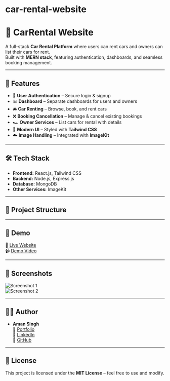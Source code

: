 # car-rental-website

# 🚗 CarRental Website

A full-stack **Car Rental Platform** where users can rent cars and owners can list their cars for rent.  
Built with **MERN stack**, featuring authentication, dashboards, and seamless booking management.

---

## 🌟 Features
- 🔑 **User Authentication** – Secure login & signup
- 📊 **Dashboard** – Separate dashboards for users and owners
- 🚘 **Car Renting** – Browse, book, and rent cars
- ❌ **Booking Cancellation** – Manage & cancel existing bookings
- 🏎️ **Owner Services** – List cars for rental with details
- 🎨 **Modern UI** – Styled with **Tailwind CSS**
- ☁️ **Image Handling** – Integrated with **ImageKit**

---

## 🛠️ Tech Stack
- **Frontend:** React.js, Tailwind CSS  
- **Backend:** Node.js, Express.js  
- **Database:** MongoDB  
- **Other Services:** ImageKit  

---

## 📂 Project Structure


---

## 🚀 Demo
🔗 [Live Website](https://dummy-link.com)  
📹 [Demo Video](https://dummy-link.com)

---

## 📸 Screenshots
![Screenshot 1](https://dummy-link.com/screenshot1.png)  
![Screenshot 2](https://dummy-link.com/screenshot2.png)  

---

## 👨‍💻 Author
- **Aman Singh**  
🔗 [Portfolio](https://dummy-portfolio.com)  
🔗 [LinkedIn](https://www.linkedin.com/in/aman-singh-mern?utm_source=share&utm_campaign=share_via&utm_content=profile&utm_medium=android_app)  
🔗 [GitHub](https://github.com/your-github)  

---

## 📜 License
This project is licensed under the **MIT License** – feel free to use and modify.


